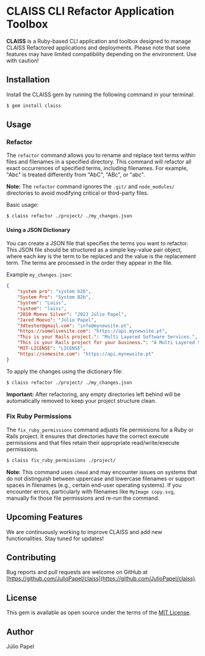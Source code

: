 # CLAISS CLI Refactor Application Toolbox

**CLAISS** is a Ruby-based CLI application and toolbox designed to manage CLAISS Refactored applications and deployments. Please note that some features may have limited compatibility depending on the environment. Use with caution!

## Installation

Install the CLAISS gem by running the following command in your terminal:

```sh
$ gem install claiss
```

## Usage

### Refactor

The `refactor` command allows you to rename and replace text terms within files and filenames in a specified directory. This command will refactor all exact occurrences of specified terms, including filenames. For example, "Abc" is treated differently from "AbC", "ABc", or "abc".

**Note:** The `refactor` command ignores the `.git/` and `node_modules/` directories to avoid modifying critical or third-party files.

Basic usage:

```sh
$ claiss refactor ./project/ ./my_changes.json
```

#### Using a JSON Dictionary

You can create a JSON file that specifies the terms you want to refactor. This JSON file should be structured as a simple key-value pair object, where each key is the term to be replaced and the value is the replacement term. The terms are processed in the order they appear in the file.

Example `my_changes.json`:

```json
{
    "system pro": "system b2b",
    "System Pro": "System B2b",
    "System": "Laiss",
    "system": "laiss",
    "2010 Moevo Silver": "2023 Júlio Papel",
    "Jared Moevo": "Júlio Papel",
    "3dtester@gmail.com": "info@mynewsite.pt",
    "https://somelivesite.com": "https://api.mynewsite.pt",
    "This is your Rails project.": "Multi Layered Software Services.",
    "This is your Rails project for your business.": "A Multi Layered Software Services ready to be deployed for any business.",
    "MIT-LICENSE": "LICENSE",
    "https://somesite.com": "https://api.mynewsite.pt"
}
```

To apply the changes using the dictionary file:

```sh
$ claiss refactor ./project/ ./my_changes.json
```

**Important:** After refactoring, any empty directories left behind will be automatically removed to keep your project structure clean.

### Fix Ruby Permissions

The `fix_ruby_permissions` command adjusts file permissions for a Ruby or Rails project. It ensures that directories have the correct execute permissions and that files retain their appropriate read/write/execute permissions.

```sh
$ claiss fix_ruby_permissions ./project/
```

**Note:** This command uses `chmod` and may encounter issues on systems that do not distinguish between uppercase and lowercase filenames or support spaces in filenames (e.g., certain end-user operating systems). If you encounter errors, particularly with filenames like `MyImage copy.svg`, manually fix those file permissions and re-run the command.

## Upcoming Features

We are continuously working to improve CLAISS and add new functionalities. Stay tuned for updates!

## Contributing

Bug reports and pull requests are welcome on GitHub at [https://github.com/JulioPapel/claiss](https://github.com/JulioPapel/claiss).

## License

This gem is available as open source under the terms of the [MIT License](https://opensource.org/licenses/MIT).

## Author

Júlio Papel
